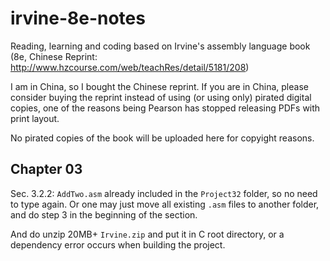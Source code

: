 # irvine-8e-notes
Reading, learning and coding based on Irvine's assembly language book (8e, Chinese Reprint: http://www.hzcourse.com/web/teachRes/detail/5181/208)

I am in China, so I bought the Chinese reprint. If you are in China, please consider buying the reprint instead of using (or using only) pirated digital copies, one of the reasons being Pearson has stopped releasing PDFs with print layout.

No pirated copies of the book will be uploaded here for copyight reasons.

## Chapter 03

Sec. 3.2.2:
`AddTwo.asm` already included in the `Project32` folder, so no need to type again. Or one may just move all existing `.asm` files to another folder, and do step 3 in the beginning of the section.

And do unzip 20MB+ `Irvine.zip` and put it in C root directory, or a dependency error occurs when building the project.
